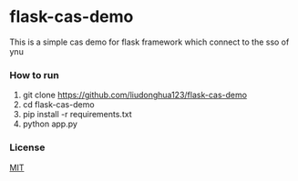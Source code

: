 # flask-cas-demo
This is a simple cas demo for flask framework which connect to the sso of ynu

### How to run
1. git clone https://github.com/liudonghua123/flask-cas-demo
2. cd flask-cas-demo
3. pip install -r requirements.txt
4. python app.py

### License
[MIT](LICENSE)

